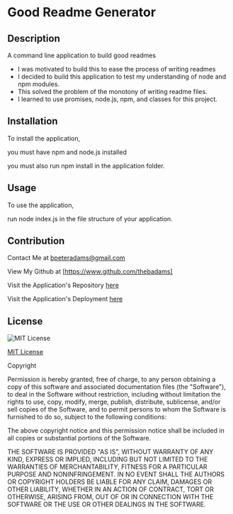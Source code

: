 # Good Readme Generator
  ## Description
    
  A command line application to build good readmes
  - I was motivated to build this to ease the process of writing readmes
  - I decided to build this application to test my understanding of node and npm modules.
  - This solved the problem of the monotony of writing readme files.
  - I learned to use promises, node.js, npm, and classes for this project.
  
  ## Installation
  
  To install the application,

you must have npm and node.js installed

you must also run npm install in the application folder.

    
## Usage
  
  To use the application,

run node index.js in the file structure of your application.

    
## Contribution
  
  Contact Me at [bpeteradams@gmail.com](mailto:bpeteradams@gmail.com)
    
  View My Github at [https://www.github.com/thebadams]
    
  Visit the Application's Repository [here](https://www.github.com/thebadams/readme-generator.git)
    
  Visit the Application's Deployment [here]()
  
  ## License
  ![MIT License](https://img.shields.io/badge/License-MIT-yellow.svg)
  
  [MIT License](https://opensource.org/licenses/MIT)
  
  Copyright <YEAR> <COPYRIGHT HOLDER>

Permission is hereby granted, free of charge, to any person obtaining a copy of this software and associated documentation files (the "Software"), to deal in the Software without restriction, including without limitation the rights to use, copy, modify, merge, publish, distribute, sublicense, and/or sell copies of the Software, and to permit persons to whom the Software is furnished to do so, subject to the following conditions:

The above copyright notice and this permission notice shall be included in all copies or substantial portions of the Software.

THE SOFTWARE IS PROVIDED "AS IS", WITHOUT WARRANTY OF ANY KIND, EXPRESS OR IMPLIED, INCLUDING BUT NOT LIMITED TO THE WARRANTIES OF MERCHANTABILITY, FITNESS FOR A PARTICULAR PURPOSE AND NONINFRINGEMENT. IN NO EVENT SHALL THE AUTHORS OR COPYRIGHT HOLDERS BE LIABLE FOR ANY CLAIM, DAMAGES OR OTHER LIABILITY, WHETHER IN AN ACTION OF CONTRACT, TORT OR OTHERWISE, ARISING FROM, OUT OF OR IN CONNECTION WITH THE SOFTWARE OR THE USE OR OTHER DEALINGS IN THE SOFTWARE.
